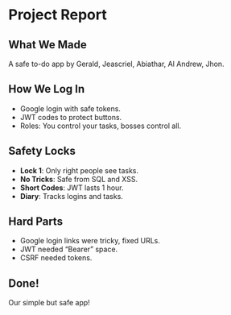 # Project Report

## What We Made
A safe to-do app by Gerald, Jeascriel, Abiathar, Al Andrew, Jhon.

## How We Log In
- Google login with safe tokens.
- JWT codes to protect buttons.
- Roles: You control your tasks, bosses control all.

## Safety Locks
- **Lock 1**: Only right people see tasks.
- **No Tricks**: Safe from SQL and XSS.
- **Short Codes**: JWT lasts 1 hour.
- **Diary**: Tracks logins and tasks.

## Hard Parts
- Google login links were tricky, fixed URLs.
- JWT needed “Bearer” space.
- CSRF needed tokens.

## Done!
Our simple but safe app!